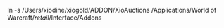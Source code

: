 ln -s /Users/xiodine/xiogold/ADDON/XioAuctions /Applications/World of Warcraft/_retail_/Interface/Addons
